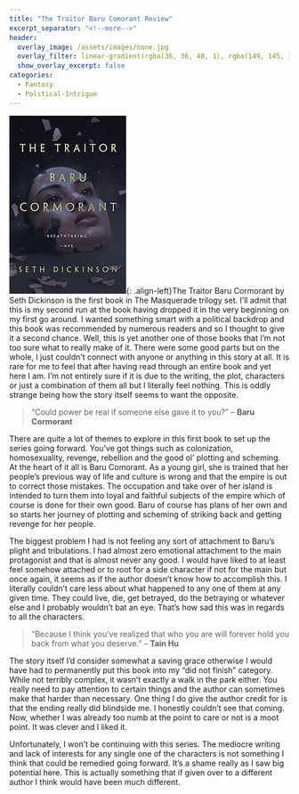 ```yaml
---
title: "The Traitor Baru Comorant Review"
excerpt_separator: "<!--more-->"
header:
  overlay_image: /assets/images/none.jpg
  overlay_filter: linear-gradient(rgba(36, 36, 48, 1), rgba(149, 145, 141, 1))
  show_overlay_excerpt: false
categories:
  - Fantasy
  - Political-Intrigue
---
```

![traitor-baru-comorant-cover](/assets/images/traitor-baru-comorant.jpg){: .align-left}The Traitor Baru Cormorant by Seth Dickinson is the first book in The Masquerade trilogy set. I’ll admit that this is my second run at the book having dropped it in the very beginning on my first go around. I wanted something smart with a political backdrop and this book was recommended by numerous readers and so I thought to give it a second chance. Well, this is yet another one of those books that I’m not too sure what to really make of it. There were some good parts but on the whole, I just couldn’t connect with anyone or anything in this story at all. It is rare for me to feel that after having read through an entire book and yet here I am. I’m not entirely sure if it is due to the writing, the plot, characters or just a combination of them all but I literally feel nothing. This is oddly strange being how the story itself seems to want the opposite.

>“Could power be real if someone else gave it to you?” – **Baru Cormorant**

There are quite a lot of themes to explore in this first book to set up the series going forward. You’ve got things such as colonization, homosexuality, revenge, rebellion and the good ol’ plotting and scheming. At the heart of it all is Baru Comorant. As a young girl, she is trained that her people’s previous way of life and culture is wrong and that the empire is out to correct those mistakes. The occupation and take over of her island is intended to turn them into loyal and faithful subjects of the empire which of course is done for their own good. Baru of course has plans of her own and so starts her journey of plotting and scheming of striking back and getting revenge for her people.

The biggest problem I had is not feeling any sort of attachment to Baru’s plight and tribulations. I had almost zero emotional attachment to the main protagonist and that is almost never any good. I would have liked to at least feel somehow attached or to root for a side character if not for the main but once again, it seems as if the author doesn’t know how to accomplish this. I literally couldn’t care less about what happened to any one of them at any given time. They could live, die, get betrayed, do the betraying or whatever else and I probably wouldn’t bat an eye. That’s how sad this was in regards to all the characters.

>“Because I think you’ve realized that who you are will forever hold you back from what you deserve.” – **Tain Hu**

The story itself I’d consider somewhat a saving grace otherwise I would have had to permanently put this book into my “did not finish” category. While not terribly complex, it wasn’t exactly a walk in the park either. You really need to pay attention to certain things and the author can sometimes make that harder than necessary. One thing I do give the author credit for is that the ending really did blindside me. I honestly couldn’t see that coming. Now, whether I was already too numb at the point to care or not is a moot point. It was clever and I liked it.

Unfortunately, I won’t be continuing with this series. The mediocre writing and lack of interests for any single one of the characters is not something I think that could be remedied going forward. It’s a shame really as I saw big potential here. This is actually something that if given over to a different author I think would have been much different.